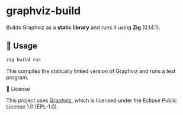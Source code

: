 # graphviz-build

Builds Graphviz as a **static library** and runs it using **Zig** (0.14.1).

## 🚀 Usage

```sh
zig build run
```

This compiles the statically linked version of Graphviz and runs a test program.

📄 License

This project uses [Graphviz](https://gitlab.com/graphviz/graphviz),
which is licensed under the Eclipse Public License 1.0 (EPL-1.0).


